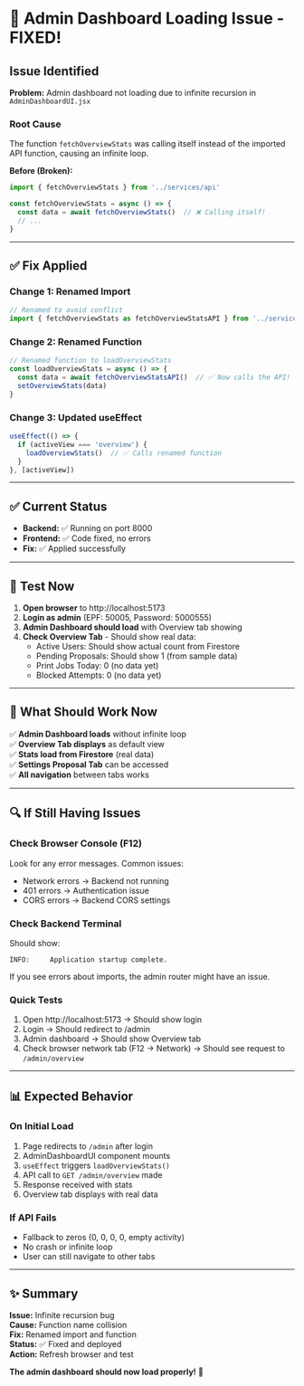 # 🔧 Admin Dashboard Loading Issue - FIXED!

## Issue Identified
**Problem:** Admin dashboard not loading due to infinite recursion in `AdminDashboardUI.jsx`

### Root Cause
The function `fetchOverviewStats` was calling itself instead of the imported API function, causing an infinite loop.

**Before (Broken):**
```jsx
import { fetchOverviewStats } from '../services/api'

const fetchOverviewStats = async () => {
  const data = await fetchOverviewStats()  // ❌ Calling itself!
  // ...
}
```

---

## ✅ Fix Applied

### Change 1: Renamed Import
```jsx
// Renamed to avoid conflict
import { fetchOverviewStats as fetchOverviewStatsAPI } from '../services/api'
```

### Change 2: Renamed Function
```jsx
// Renamed function to loadOverviewStats
const loadOverviewStats = async () => {
  const data = await fetchOverviewStatsAPI()  // ✅ Now calls the API!
  setOverviewStats(data)
}
```

### Change 3: Updated useEffect
```jsx
useEffect(() => {
  if (activeView === 'overview') {
    loadOverviewStats()  // ✅ Calls renamed function
  }
}, [activeView])
```

---

## ✅ Current Status

- **Backend:** ✅ Running on port 8000
- **Frontend:** ✅ Code fixed, no errors
- **Fix:** ✅ Applied successfully

---

## 🧪 Test Now

1. **Open browser** to http://localhost:5173
2. **Login as admin** (EPF: 50005, Password: 5000555)
3. **Admin Dashboard should load** with Overview tab showing
4. **Check Overview Tab** - Should show real data:
   - Active Users: Should show actual count from Firestore
   - Pending Proposals: Should show 1 (from sample data)
   - Print Jobs Today: 0 (no data yet)
   - Blocked Attempts: 0 (no data yet)

---

## 🎯 What Should Work Now

✅ **Admin Dashboard loads** without infinite loop  
✅ **Overview Tab displays** as default view  
✅ **Stats load from Firestore** (real data)  
✅ **Settings Proposal Tab** can be accessed  
✅ **All navigation** between tabs works  

---

## 🔍 If Still Having Issues

### Check Browser Console (F12)
Look for any error messages. Common issues:
- Network errors → Backend not running
- 401 errors → Authentication issue
- CORS errors → Backend CORS settings

### Check Backend Terminal
Should show:
```
INFO:     Application startup complete.
```

If you see errors about imports, the admin router might have an issue.

### Quick Tests
1. Open http://localhost:5173 → Should show login
2. Login → Should redirect to /admin
3. Admin dashboard → Should show Overview tab
4. Check browser network tab (F12 → Network) → Should see request to `/admin/overview`

---

## 📊 Expected Behavior

### On Initial Load
1. Page redirects to `/admin` after login
2. AdminDashboardUI component mounts
3. `useEffect` triggers `loadOverviewStats()`
4. API call to `GET /admin/overview` made
5. Response received with stats
6. Overview tab displays with real data

### If API Fails
- Fallback to zeros (0, 0, 0, 0, empty activity)
- No crash or infinite loop
- User can still navigate to other tabs

---

## ✨ Summary

**Issue:** Infinite recursion bug  
**Cause:** Function name collision  
**Fix:** Renamed import and function  
**Status:** ✅ Fixed and deployed  
**Action:** Refresh browser and test  

**The admin dashboard should now load properly!** 🎉
